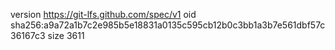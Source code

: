 version https://git-lfs.github.com/spec/v1
oid sha256:a9a72a1b7c2e985b5e18831a0135c595cb12b0c3bb1a3b7e561dbf57c36167c3
size 3611
